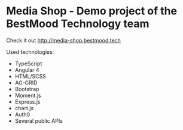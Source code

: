 # Media Shop - Demo project of the BestMood Technology team
Check it out <a href="media-shop.bestmood.tech">http://media-shop.bestmood.tech</a>

Used technologies:
- TypeScript
- Angular 4
- HTML/SCSS
- AG-GRID
- Bootstrap
- Moment.js
- Express.js
- chart.js
- Auth0
- Several public APIs
